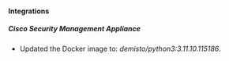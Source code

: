 
#### Integrations

##### Cisco Security Management Appliance
- Updated the Docker image to: *demisto/python3:3.11.10.115186*.



